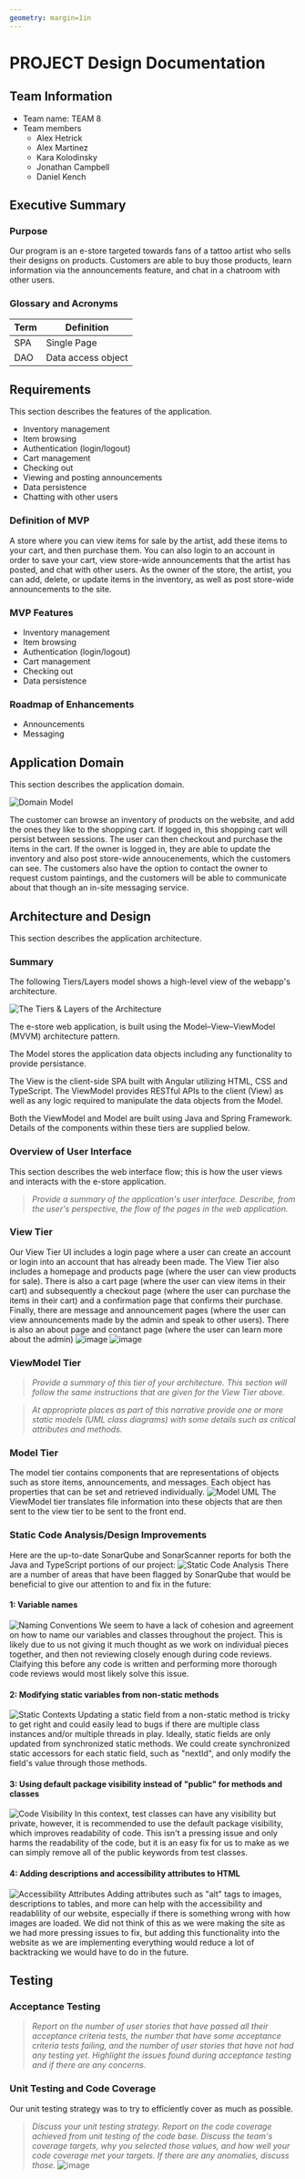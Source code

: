 ```yaml
---
geometry: margin=1in
---
```

# PROJECT Design Documentation

## Team Information
* Team name: TEAM 8
* Team members
  * Alex Hetrick
  * Alex Martinez
  * Kara Kolodinsky
  * Jonathan Campbell
  * Daniel Kench

## Executive Summary

### Purpose
Our program is an e-store targeted towards fans of a tattoo artist who sells their designs on products. 
Customers are able to buy those products, learn information via the announcements feature, and chat in a chatroom with other users. 

### Glossary and Acronyms

| Term | Definition |
|------|------------|
| SPA | Single Page |
| DAO | Data access object |


## Requirements

This section describes the features of the application.

- Inventory management
- Item browsing
- Authentication (login/logout)
- Cart management
- Checking out
- Viewing and posting announcements
- Data persistence
- Chatting with other users

### Definition of MVP
A store where you can view items for sale by the artist, add these items to your cart, and then purchase them. You can also login to an account in order to save your cart, view store-wide announcements that the artist has posted, and chat with other users. As the owner of the store, the artist, you can add, delete, or update items in the inventory, as well as post store-wide announcements to the site.

### MVP Features
- Inventory management
- Item browsing
- Authentication (login/logout)
- Cart management
- Checking out
- Data persistence

### Roadmap of Enhancements
- Announcements
- Messaging


## Application Domain

This section describes the application domain.

![Domain Model](domain-model.png)

The customer can browse an inventory of products on the website, and add the ones they like to the shopping cart. If logged in, this shopping cart will persist between sessions. The user can then checkout and purchase the items in the cart. If the owner is logged in, they are able to update the inventory and also post store-wide annoucenements, which the customers can see. The customers also have the option to contact the owner to request custom paintings, and the customers will be able to communicate about that though an in-site messaging service.

## Architecture and Design

This section describes the application architecture.

### Summary

The following Tiers/Layers model shows a high-level view of the webapp's architecture.

![The Tiers & Layers of the Architecture](architecture-tiers-and-layers.png)

The e-store web application, is built using the Model–View–ViewModel (MVVM) architecture pattern. 

The Model stores the application data objects including any functionality to provide persistance. 

The View is the client-side SPA built with Angular utilizing HTML, CSS and TypeScript. The ViewModel provides RESTful APIs to the client (View) as well as any logic required to manipulate the data objects from the Model.

Both the ViewModel and Model are built using Java and Spring Framework. Details of the components within these tiers are supplied below.


### Overview of User Interface

This section describes the web interface flow; this is how the user views and interacts
with the e-store application.

> _Provide a summary of the application's user interface.  Describe, from
> the user's perspective, the flow of the pages in the web application._


### View Tier

Our View Tier UI includes a login page where a user can create an account or login into an account that has already been made. The View Tier also includes a
homepage and products page (where the user can view products for sale). There is also a cart page (where the user can view items in their cart) and subsequently
a checkout page (where the user can purchase the items in their cart) and a confirmation page that confirms their purchase. Finally, there are message and
announcement pages (where the user can view announcements made by the admin and speak to other users). There is also an about page and contanct page (where the 
user can learn more about the admin)
![image](https://user-images.githubusercontent.com/98925856/164358138-7407ac85-5604-47e6-855a-d025cc3fbe66.png)
![image](https://user-images.githubusercontent.com/98925856/164359270-48cfe486-c200-40a8-94e6-487ba90dca4f.png)



### ViewModel Tier
> _Provide a summary of this tier of your architecture. This
> section will follow the same instructions that are given for the View
> Tier above._

> _At appropriate places as part of this narrative provide one or more
> static models (UML class diagrams) with some details such as critical attributes and methods._


### Model Tier
The model tier contains components that are representations of objects such as store items, announcements, and messages. Each object has properties that can be set and retrieved individually.
![Model UML](model.png)
The ViewModel tier translates file information into these objects that are then sent to the view tier to be sent to the front end.

### Static Code Analysis/Design Improvements
Here are the up-to-date SonarQube and SonarScanner reports for both the Java and TypeScript portions of our project:
![Static Code Analysis](analysis-overview.png)
There are a number of areas that have been flagged by SonarQube that would be beneficial to give our attention to and fix in the future:
#### 1: Variable names
![Naming Conventions](1-naming.png)
We seem to have a lack of cohesion and agreement on how to name our variables and classes throughout the project. This is likely due to us not giving it much thought as we work on individual pieces together, and then not reviewing closely enough during code reviews. Claifying this before any code is written and performing more thorough code reviews would most likely solve this issue.
#### 2: Modifying static variables from non-static methods
![Static Contexts](2-statics.png)
Updating a static field from a non-static method is tricky to get	right and could easily lead to bugs if there are multiple class instances and/or	multiple threads in play. Ideally, static fields are only updated from synchronized static methods. We could create synchronized static accessors for each static field, such as "nextId", and only modify the field's value through those methods.
#### 3: Using default package visibility instead of "public" for methods and classes
![Code Visibility](3-visibility.png)
In this context, test classes can have any visibility but private, however, it is recommended to use the default package visibility, which improves readability of code. This isn't a pressing issue and only harms the readability of the code, but it is an easy fix for us to make as we can simply remove all of the public keywords from test classes.
#### 4: Adding descriptions and accessibility attributes to HTML
![Accessibility Attributes](4-accessibility.png)
Adding attributes such as "alt" tags to images, descriptions to tables, and more can help with the accessibility and readablility of our website, especially if there is something wrong with how images are loaded. We did not think of this as we were making the site as we had more pressing issues to fix, but adding this functionality into the website as we are implementing everything would reduce a lot of backtracking we would have to do in the future.

## Testing

### Acceptance Testing
> _Report on the number of user stories that have passed all their
> acceptance criteria tests, the number that have some acceptance
> criteria tests failing, and the number of user stories that
> have not had any testing yet. Highlight the issues found during
> acceptance testing and if there are any concerns._

### Unit Testing and Code Coverage
Our unit testing strategy was to try to efficiently cover as much as possible.
> _Discuss your unit testing strategy. Report on the code coverage
> achieved from unit testing of the code base. Discuss the team's
> coverage targets, why you selected those values, and how well your
> code coverage met your targets. If there are any anomalies, discuss
> those._
![image](unit-testing.png)
